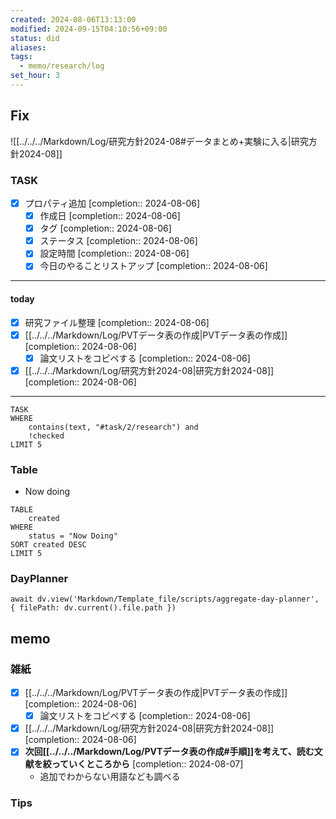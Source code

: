 ```yaml
---
created: 2024-08-06T13:13:00
modified: 2024-09-15T04:10:56+09:00
status: did
aliases: 
tags:
  - memo/research/log
set_hour: 3
---
```

## Fix
![[../../../Markdown/Log/研究方針2024-08#データまとめ+実験に入る|研究方針2024-08]]
### TASK
- [x] プロパティ追加  [completion:: 2024-08-06]
	- [x] 作成日  [completion:: 2024-08-06]
	- [x] タグ  [completion:: 2024-08-06]
	- [x] ステータス  [completion:: 2024-08-06]
	- [x] 設定時間  [completion:: 2024-08-06]
	- [x] 今日のやることリストアップ  [completion:: 2024-08-06]
---
#### today
- [x] 研究ファイル整理  [completion:: 2024-08-06]
- [x] [[../../../Markdown/Log/PVTデータ表の作成|PVTデータ表の作成]]  [completion:: 2024-08-06]
	- [x] 論文リストをコピペする  [completion:: 2024-08-06]
- [x] [[../../../Markdown/Log/研究方針2024-08|研究方針2024-08]]  [completion:: 2024-08-06]
---
```dataview
TASK
WHERE 
	contains(text, "#task/2/research") and
	!checked
LIMIT 5
```
### Table
- Now doing
```dataview
TABLE
	created
WHERE
	status = "Now Doing"
SORT created DESC
LIMIT 5
```
### DayPlanner
```dataviewjs
await dv.view('Markdown/Template_file/scripts/aggregate-day-planner', { filePath: dv.current().file.path })
```
## memo
### 雑紙
- [x] [[../../../Markdown/Log/PVTデータ表の作成|PVTデータ表の作成]]  [completion:: 2024-08-06]
	- [x] 論文リストをコピペする  [completion:: 2024-08-06]
- [x] [[../../../Markdown/Log/研究方針2024-08|研究方針2024-08]]  [completion:: 2024-08-06]
- [x] **次回[[../../../Markdown/Log/PVTデータ表の作成#手順]]を考えて、読む文献を絞っていくところから**  [completion:: 2024-08-07]
	- 追加でわからない用語なども調べる
### Tips
